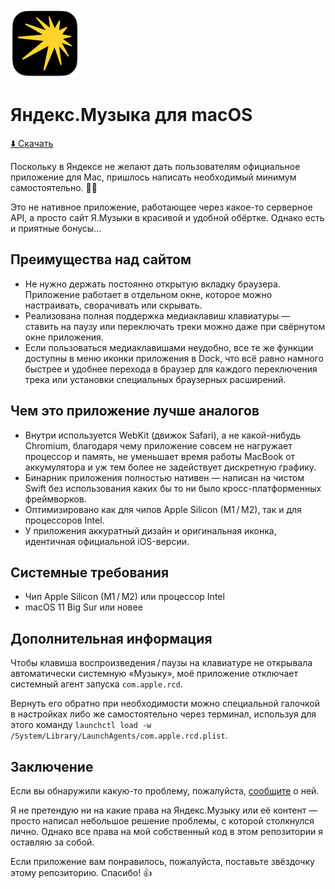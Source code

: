 <img src="https://github.com/debug45/Yandex-Music/raw/master/Repository/Logo.png" width="110" height="110"/>

# Яндекс.Музыка для macOS
[⬇️ Скачать](https://github.com/debug45/Yandex-Music/releases)

Поскольку в Яндексе не желают дать пользователям официальное приложение для Mac, пришлось написать необходимый минимум самостоятельно. 🤷‍♂️

Это не нативное приложение, работающее через какое-то серверное API, а просто сайт Я.Музыки в красивой и удобной обёртке. Однако есть и приятные бонусы…

## Преимущества над сайтом

- Не нужно держать постоянно открытую вкладку браузера. Приложение работает в отдельном окне, которое можно настраивать, сворачивать или скрывать.
- Реализована полная поддержка медиаклавиш клавиатуры — ставить на паузу или переключать треки можно даже при свёрнутом окне приложения.
- Если пользоваться медиаклавишами неудобно, все те же функции доступны в меню иконки приложения в Dock, что всё равно намного быстрее и удобнее перехода в браузер для каждого переключения трека или установки специальных браузерных расширений.

## Чем это приложение лучше аналогов
- Внутри используется WebKit (движок Safari), а не какой-нибудь Chromium, благодаря чему приложение совсем не нагружает процессор и память, не уменьшает время работы MacBook от аккумулятора и уж тем более не задействует дискретную графику.
- Бинарник приложения полностью нативен — написан на чистом Swift без использования каких бы то ни было кросс-платформенных фреймворков.
- Оптимизировано как для чипов Apple Silicon (M1 / M2), так и для процессоров Intel.
- У приложения аккуратный дизайн и оригинальная иконка, идентичная официальной iOS-версии.

## Системные требования

- Чип Apple Silicon (M1 / M2) или процессор Intel
- macOS 11 Big Sur или новее

## Дополнительная информация
Чтобы клавиша воспроизведения / паузы на клавиатуре не открывала автоматически системную «Музыку», моё приложение отключает системный агент запуска `com.apple.rcd`.

Вернуть его обратно при необходимости можно специальной галочкой в настройках либо же самостоятельно через терминал, используя для этого команду `launchctl load -w /System/Library/LaunchAgents/com.apple.rcd.plist`.

## Заключение

Если вы обнаружили какую-то проблему, пожалуйста, [сообщите](https://github.com/debug45/Yandex-Music/issues/new) о ней.

Я не претендую ни на какие права на Яндекс.Музыку или её контент — просто написал небольшое решение проблемы, с которой столкнулся лично. Однако все права на мой собственный код в этом репозитории я оставляю за собой.

Если приложение вам понравилось, пожалуйста, поставьте звёздочку этому репозиторию. Спасибо! 👍
